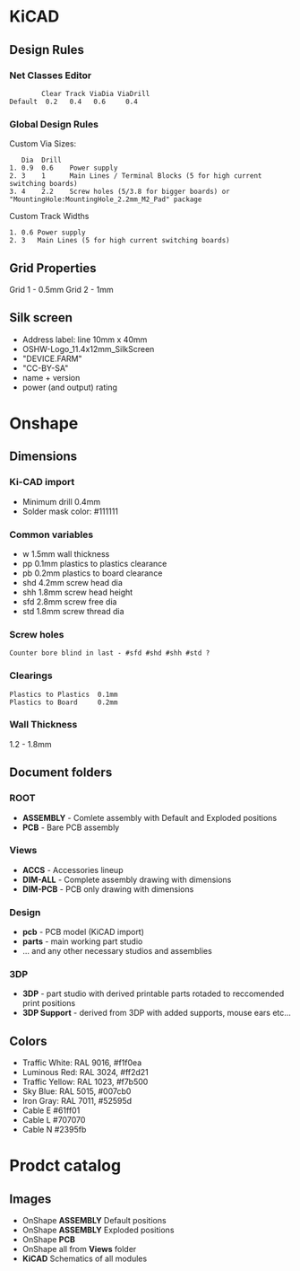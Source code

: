 # KiCAD 

## Design Rules

### Net Classes Editor

~~~
        Clear Track ViaDia ViaDrill
Default  0.2   0.4   0.6     0.4
~~~

### Global Design Rules

Custom Via Sizes:

~~~
   Dia  Drill
1. 0.9  0.6    Power supply
2. 3    1      Main Lines / Terminal Blocks (5 for high current switching boards)
3. 4    2.2    Screw holes (5/3.8 for bigger boards) or "MountingHole:MountingHole_2.2mm_M2_Pad" package
~~~


Custom Track Widths

~~~
1. 0.6 Power supply
2. 3   Main Lines (5 for high current switching boards)
~~~

## Grid Properties

Grid 1 - 0.5mm
Grid 2 - 1mm

## Silk screen

* Address label: line 10mm x 40mm
* OSHW-Logo_11.4x12mm_SilkScreen
* "DEVICE.FARM"  
* "CC-BY-SA"
* name + version
* power (and output) rating

# Onshape

## Dimensions

### Ki-CAD import

* Minimum drill 0.4mm
* Solder mask color: #111111

### Common variables

* w 1.5mm wall thickness
* pp 0.1mm plastics to plastics clearance
* pb 0.2mm plastics to board clearance
* shd 4.2mm screw head dia
* shh 1.8mm screw head height
* sfd 2.8mm screw free dia
* std 1.8mm screw thread dia

### Screw holes
~~~
Counter bore blind in last - #sfd #shd #shh #std ?
~~~

### Clearings
~~~
Plastics to Plastics  0.1mm 
Plastics to Board     0.2mm
~~~

### Wall Thickness
1.2 - 1.8mm

## Document folders

### ROOT
* __ASSEMBLY__ - Comlete assembly with Default and Exploded positions
* __PCB__ - Bare PCB assembly


### Views
* __ACCS__ - Accessories lineup
* __DIM-ALL__ - Complete assembly drawing with dimensions
* __DIM-PCB__ - PCB only drawing with dimensions

### Design

* __pcb__ - PCB model (KiCAD import)
* __parts__ - main working part studio
* ... and any other necessary studios and assemblies

### 3DP
* __3DP__ - part studio with derived printable parts rotaded to reccomended print positions
* __3DP Support__ - derived from 3DP with added supports, mouse ears etc...

## Colors
* Traffic White: RAL 9016, #f1f0ea
* Luminous Red: RAL 3024, #ff2d21
* Traffic Yellow: RAL 1023, #f7b500
* Sky Blue: RAL 5015, #007cb0
* Iron Gray: RAL 7011, #52595d
* Cable E #61ff01
* Cable L #707070
* Cable N #2395fb

# Prodct catalog

## Images

* OnShape __ASSEMBLY__ Default positions
* OnShape __ASSEMBLY__ Exploded positions
* OnShape __PCB__
* OnShape all from __Views__ folder
* __KiCAD__ Schematics of all modules